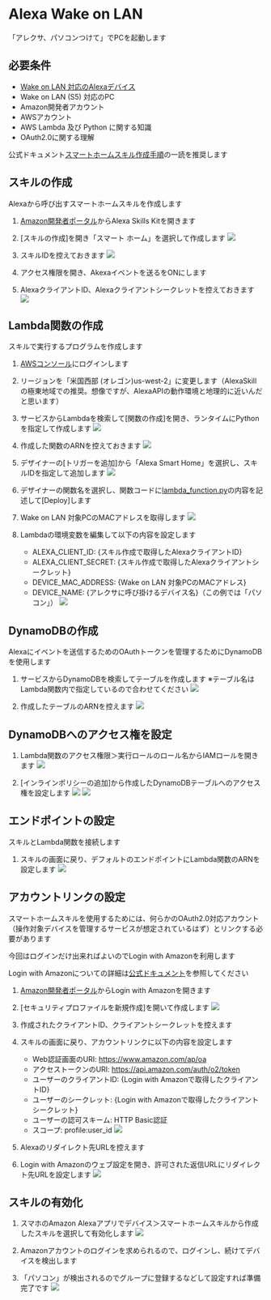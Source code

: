# Alexa Wake on LAN

「アレクサ、パソコンつけて」でPCを起動します

## 必要条件

* [Wake on LAN 対応のAlexaデバイス](https://developer.amazon.com/ja-JP/docs/alexa/device-apis/alexa-wakeonlancontroller.html#supported-devices)
* Wake on LAN (S5) 対応のPC
* Amazon開発者アカウント
* AWSアカウント
* AWS Lambda 及び Python に関する知識
* OAuth2.0に関する理解

公式ドキュメント[スマートホームスキル作成手順](https://developer.amazon.com/ja-JP/docs/alexa/smarthome/steps-to-build-a-smart-home-skill.html)の一読を推奨します

## スキルの作成

Alexaから呼び出すスマートホームスキルを作成します

1. [Amazon開発者ポータル](https://developer.amazon.com/home.html)からAlexa Skills Kitを開きます

1. [スキルの作成]を開き「スマート ホーム」を選択して作成します
![](images/2020-10-31-10-59-10.png)

1. スキルIDを控えておきます
![](images/2020-10-31-11-05-20.png)

1. アクセス権限を開き、Akexaイベントを送るをONにします

1. AlexaクライアントID、Alexaクライアントシークレットを控えておきます
![](images/2020-10-31-11-31-26.png)

## Lambda関数の作成

スキルで実行するプログラムを作成します

1. [AWSコンソール](https://aws.amazon.com/jp/console/)にログインします

1. リージョンを「米国西部 (オレゴン)us-west-2」に変更します（AlexaSkillの極東地域での推奨。想像ですが、AlexaAPIの動作環境と地理的に近いんだと思います）

1. サービスからLambdaを検索して[関数の作成]を開き、ランタイムにPythonを指定して作成します
![](images/2020-10-31-11-19-13.png)

1. 作成した関数のARNを控えておきます
![](images/2020-10-31-11-53-06.png)

1. デザイナーの[トリガーを追加]から「Alexa Smart Home」を選択し、スキルIDを指定して追加します
![](images/2020-10-31-12-18-23.png)

1. デザイナーの関数名を選択し、関数コードに[lambda_function.py](/lambda_function.py)の内容を記述して[Deploy]します

1. Wake on LAN 対象PCのMACアドレスを取得します
![](images/2020-10-31-11-37-30.png)

1. Lambdaの環境変数を編集して以下の内容を設定します
    * ALEXA_CLIENT_ID: {スキル作成で取得したAlexaクライアントID}
    * ALEXA_CLIENT_SECRET: {スキル作成で取得したAlexaクライアントシークレット}
    * DEVICE_MAC_ADDRESS: {Wake on LAN 対象PCのMACアドレス}
    * DEVICE_NAME: {アレクサに呼び掛けるデバイス名}（この例では「パソコン」）
    ![](images/2020-10-31-11-44-17.png)

## DynamoDBの作成

Alexaにイベントを送信するためのOAuthトークンを管理するためにDynamoDBを使用します

1. サービスからDynamoDBを検索してテーブルを作成します ※テーブル名はLambda関数内で指定しているので合わせてください
![](images/2020-10-31-11-59-32.png)

1. 作成したテーブルのARNを控えます
![](images/2020-10-31-12-01-40.png)

## DynamoDBへのアクセス権を設定

1. Lambda関数のアクセス権限＞実行ロールのロール名からIAMロールを開きます
![](images/2020-10-31-11-51-13.png)

1. [インラインポリシーの追加]から作成したDynamoDBテーブルへのアクセス権を設定します
![](images/2020-10-31-12-08-17.png)
![](images/2020-10-31-12-10-27.png)

## エンドポイントの設定

スキルとLambda関数を接続します

1. スキルの画面に戻り、デフォルトのエンドポイントにLambda関数のARNを設定します
![](images/2020-10-31-12-21-30.png)

## アカウントリンクの設定

スマートホームスキルを使用するためには、何らかのOAuth2.0対応アカウント（操作対象デバイスを管理するサービスが想定されているはず）とリンクする必要があります

今回はログインだけ出来ればよいのでLogin with Amazonを利用します

Login with Amazonについての詳細は[公式ドキュメント](https://developer.amazon.com/ja/docs/login-with-amazon/documentation-overview.html)を参照してください

1. [Amazon開発者ポータル](https://developer.amazon.com/home.html)からLogin with Amazonを開きます

1. [セキュリティプロファイルを新規作成]を開いて作成します
![](images/2020-10-31-12-27-17.png)

1. 作成されたクライアントID、クライアントシークレットを控えます

1. スキルの画面に戻り、アカウントリンクに以下の内容を設定します
    * Web認証画面のURI: https://www.amazon.com/ap/oa
    * アクセストークンのURI: https://api.amazon.com/auth/o2/token
    * ユーザーのクライアントID: {Login with Amazonで取得したクライアントID}
    * ユーザーのシークレット: {Login with Amazonで取得したクライアントシークレット}
    * ユーザーの認可スキーム: HTTP Basic認証
    * スコープ: profile:user_id
    ![](images/2020-10-31-12-36-57.png)

1. Alexaのリダイレクト先URLを控えます

1. Login with Amazonのウェブ設定を開き、許可された返信URLにリダイレクト先URLを設定します
![](images/2020-10-31-12-37-49.png)

## スキルの有効化

1. スマホのAmazon Alexaアプリでデバイス＞スマートホームスキルから作成したスキルを選択して有効化します
![](images/2020-10-31-12-44-45.png)

1. Amazonアカウントのログインを求められるので、ログインし、続けてデバイスを検出します

1. 「パソコン」が検出されるのでグループに登録するなどして設定すれば準備完了です
![](images/2020-10-31-12-49-39.png)
